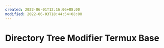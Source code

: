 ```yaml
---
created: 2022-06-01T12:16:06+08:00
modified: 2022-06-03T18:44:54+08:00
---
```


# Directory Tree Modifier Termux Base

